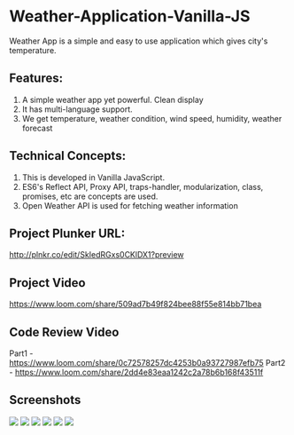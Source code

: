 # Weather-Application-Vanilla-JS

Weather App is a simple and easy to use application which gives city's temperature.

## Features:

1. A simple weather app yet powerful. Clean display <br/>
2. It has multi-language support.
3. We get temperature, weather condition, wind speed, humidity, weather forecast

## Technical Concepts:

1. This is developed in Vanilla JavaScript.
2. ES6's Reflect API, Proxy API, traps-handler, modularization, class, promises, etc are concepts are used.
3. Open Weather API is used for fetching weather information

## Project Plunker URL:

http://plnkr.co/edit/SkIedRGxs0CKlDX1?preview

## Project Video

https://www.loom.com/share/509ad7b49f824bee88f55e814bb71bea

## Code Review Video

Part1 - https://www.loom.com/share/0c72578257dc4253b0a93727987efb75
Part2 - https://www.loom.com/share/2dd4e83eaa1242c2a78b6b168f43511f

## Screenshots

<img src="https://user-images.githubusercontent.com/15896579/119191378-2c8c7880-ba9c-11eb-96a9-cca82dd470d7.jpeg" />
<img src="https://user-images.githubusercontent.com/15896579/119191386-2dbda580-ba9c-11eb-9c6d-7b7f34f8922e.jpeg" />
<img src="https://user-images.githubusercontent.com/15896579/119191391-2eeed280-ba9c-11eb-91bd-556f57301d0e.jpeg" />
<img src="https://user-images.githubusercontent.com/15896579/119192596-08319b80-ba9e-11eb-9728-af4d695ecc05.jpeg" />
<img src="https://user-images.githubusercontent.com/15896579/119191405-32825980-ba9c-11eb-8a6c-7b0750ef1c08.jpeg" />
<img src="https://user-images.githubusercontent.com/15896579/119192593-0667d800-ba9e-11eb-910f-921e3c0ac313.jpeg" />
